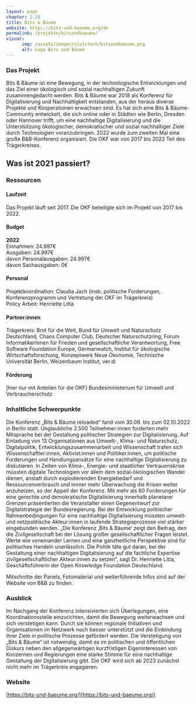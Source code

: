 ```yaml
---
layout: page
chapter: 2.15
title: Bits & Bäume
website: https://bits-und-baeume.org/de
permalink: /projekte/bitsundbaeume/
visual:
      img: /assets/images/civictech/bitsundbaeume.png
      alt: Logo Bits und Bäume
---
```


### Das Projekt

Bits & Bäume ist eine Bewegung, in der technologische Entwicklungen und das Ziel einer ökologisch und sozial nachhaltigen Zukunft zusammengedacht werden. Bits & Bäume war 2018 als Konferenz für Digitalisierung und Nachhaltigkeit entstanden, aus der heraus diverse Projekte und Kooperationen erwachsen sind. Es hat sich eine Bits & Bäume-Community entwickelt, die sich online oder in Städten wie Berlin, Dresden oder Hannover trifft, um eine nachhaltige Digitalisierung und die Unterstützung ökologischer, demokratischer und sozial nachhaltiger Ziele durch Technologien voranzubringen. 2022 wurde zum zweiten Mal eine große B&B-Konferenz organisiert. Die OKF war von 2017 bis 2022 Teil des Trägerkreises.

## Was ist 2021 passiert? 

### Ressourcen

#### Laufzeit
Das Projekt läuft seit 2017. Die OKF beteiligte sich im Projekt von 2017 bis 2022. 

#### Budget

**2022**<br>
Einnahmen: 24.997€ <br>
Ausgaben: 24.997€<br>
davon Personalausgaben: 24.997€ <br>
davon Sachausgaben: 0€

#### Personal
Projektkoordination: Claudia Jach (insb. politische Forderungen, Konferenzprogramm und Vertretung der OKF im Trägerkreis) <br>
Policy Arbeit: Henriette Litta

#### Partner:innen
Trägerkreis: Brot für die Welt, Bund für Umwelt und Naturschutz Deutschland, Chaos Computer Club, Deutscher Naturschutzring, Forum InformatikerInnen für Frieden und gesellschaftliche Verantwortung, Free Software Foundation Europe, Germanwatch, Institut für ökologische Wirtschaftsforschung, Konzeptwerk Neue Ökonomie, Technische Universität Berlin, Weizenbaum Institut, ver.di

#### Förderung
[hier nur mit Anteilen für die OKF] Bundesministerium für Umwelt und Verbraucherschutz

### Inhaltliche Schwerpunkte

Die Konferenz „Bits & Bäume reloaded“ fand vom 30.09. bis zum 02.10.2022 in Berlin statt. Unglaubliche 2.500 Teilnehmer:innen forderten mehr Mitsprache bei der Gestaltung politischer Strategien zur Digitalisierung. Auf Einladung von 13 Organisationen aus Umwelt-, Klima- und Naturschutz, Digitalpolitik, Entwicklungszusammenarbeit und Wissenschaft trafen sich Wissenschaftler:innen, Aktivist:innen und Politiker:innen, um politische Forderungen und Handlungsansätze für eine nachhaltige Digitalisierung zu diskutieren. In Zeiten von Klima-, Energie- und staatlicher Vertrauenskrise müssten digitale Technologien vor allem dem sozial-ökologischen Wandel dienen, anstatt durch explodierenden Energiebedarf und Ressourcenverbrauch und immer mehr Überwachung die Krisen weiter anzuheizen, so der Appell der Konferenz. Mit mehr als 60 Forderungen für eine gerechte und demokratische Digitalisierung innerhalb planetarer Grenzen präsentierten die Veranstalter einen Gegenentwurf zur Digitalstrategie der Bundesregierung. Bei der Entwicklung politischer Rahmenbedingungen für eine nachhaltige Digitalisierung müssten umwelt- und netzpolitische Akteur:innen in laufende Strategieprozesse viel stärker eingebunden werden. „Die Konferenz ‚Bits & Bäume‘ zeigt den Beitrag, den die Zivilgesellschaft bei der Lösung großer gesellschaftlicher Fragen leistet. Werte wie voneinander Lernen und eine ganzheitliche Perspektive sind für politisches Handeln unerlässlich. Die Politik täte gut daran, bei der Gestaltung einer nachhaltigen Digitalisierung auf die fachliche Expertise zivilgesellschaftlicher Akteur:innen zu setzen“, sagt Dr. Henriette Litta, Geschäftsführerin der Open Knowledge Foundation Deutschland.

Mitschnitte der Panels, Fotomaterial und weiterführende Infos sind auf der Website von B&B zu finden.

### Ausblick

Im Nachgang der Konferenz intensivierten sich Überlegungen, eine Koordinationsstelle einzurichten, damit die Bewegung weiterwachsen und sich verstetigen kann. Durch sie können regionale Initiativen und Organisationen im Netzwerk noch besser unterstützt und die Einbindung ihrer Ziele in politische Prozesse gefördert werden. Die Verstetigung von „Bits & Bäume“ ist notwendig, damit es im politischen und öffentlichen Diskurs neben den allgegenwärtigen kurzfristigen Eigeninteressen von Konzernen und Regierungen eine starke Stimme für eine nachhaltige Gestaltung der Digitalisierung gibt. Die OKF wird sich ab 2023 zunächst nicht mehr im Trägerkreis engagieren.



### Website

[https://bits-und-baeume.org/](https://bits-und-baeume.org/)
